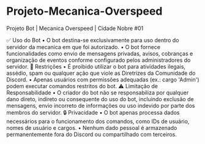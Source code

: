 # Projeto-Mecanica-Overspeed
Projeto Bot | Mecanica Overspeed | Cidade Nobre #01

✅ Uso do Bot
• O bot destina-se exclusivamente para uso dentro do servidor da mecanica em que foi autorizado.
• O bot fornece funcionalidades como envio de mensagens privadas, avisos, cobranças e organização de eventos conforme configurado pelos administradores do servidor.
🚫 Restrições
• É proibido utilizar o bot para atividades ilegais, assédio, spam ou qualquer ação que viole as Diretrizes da Comunidade do Discord.
• Apenas usuários com permissões adequadas (ex.: cargo 'Admin') podem executar comandos restritos do bot.
⚠️ Limitação de Responsabilidade
• O criador do bot não se responsabiliza por qualquer dano direto, indireto ou consequente do uso do bot, incluindo exclusão de mensagens, envio incorreto de informações ou uso indevido por parte dos membros do servidor.
🔒 Privacidade
• O bot apenas processa dados necessários para o funcionamento dos comandos, como IDs de usuário, nomes de usuário e cargos.
• Nenhum dado pessoal é armazenado permanentemente fora do Discord ou compartilhado com terceiros.
